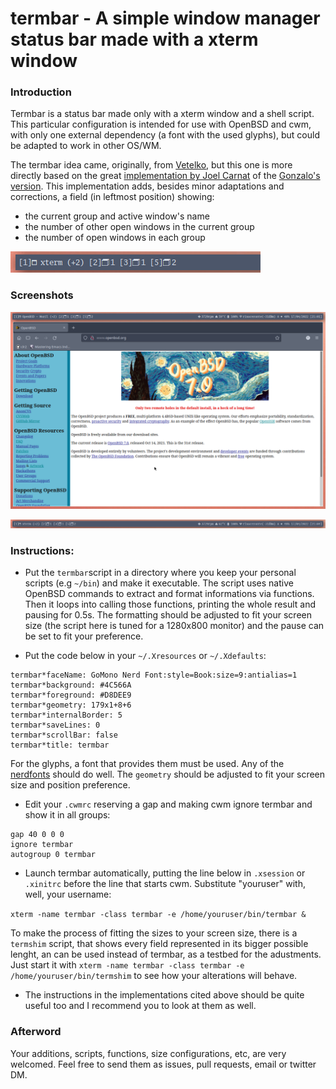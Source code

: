 # termbar - A simple window manager status bar made with a xterm window

### Introduction
Termbar is a status bar made only with a xterm window and a shell script. This particular configuration is intended for use with OpenBSD and cwm, with only one external dependency (a font with the used glyphs), but could be adapted to work in other OS/WM.

The termbar idea came, originally, from [Vetelko][1], but this one is more directly based on the great [implementation by Joel Carnat][2] of the [Gonzalo's version][3]. This implementation adds, besides minor adaptations and corrections, a field (in leftmost position) showing:
   - the current group and active window's name
   - the number of other open windows in the current group
   - the number of open windows in each group

   ![screenshot of the field detailed above](./screenshot2.png)

[1]: https://github.com/vetelko/termbar
[2]: https://www.tumfatig.net/2020/a-simple-shell-status-bar-for-openbsd-and-cwm1/
[3]: https://github.com/gonzalo-/termbar

### Screenshots
![termbar full screen screenshot](./screenshot0.png)

![termbar screenshot](./screenshot1.png)

### Instructions:
- Put the `termbar`script in a directory where you keep your personal scripts (e.g `~/bin`) and make it executable. The script uses native OpenBSD commands to extract and format informations via functions. Then it loops into calling those functions, printing the whole result and pausing for 0.5s. The formatting should be adjusted to fit your screen size (the script here is tuned for a 1280x800 monitor) and the pause can be set to fit your preference.

- Put the code below in your `~/.Xresources` or `~/.Xdefaults`:
```
termbar*faceName: GoMono Nerd Font:style=Book:size=9:antialias=1
termbar*background: #4C566A
termbar*foreground: #D8DEE9
termbar*geometry: 179x1+8+6
termbar*internalBorder: 5
termbar*saveLines: 0
termbar*scrollBar: false
termbar*title: termbar
```
   For the glyphs, a font that provides them must be used. Any of the [nerdfonts](https://www.nerdfonts.com) should do well.
   The `geometry` should be adjusted to fit your screen size and position preference.

- Edit your `.cwmrc` reserving a gap and making cwm ignore termbar and show it in all groups:
```
gap 40 0 0 0
ignore termbar
autogroup 0 termbar
```

- Launch termbar automatically, putting the line below in `.xsession` or `.xinitrc` before the line that starts cwm. Substitute "youruser" with, well, your username:

`xterm -name termbar -class termbar -e /home/youruser/bin/termbar &`

To make the process of fitting the sizes to your screen size, there is a `termshim` script, that shows every field represented in its bigger possible lenght, an can be used instead of termbar, as a testbed for the adustments. Just start it with `xterm -name termbar -class termbar -e /home/youruser/bin/termshim` to see how your alterations will behave.


* The instructions in the implementations cited above should be quite useful too and I recommend you to look at them as well.

### Afterword
Your additions, scripts, functions, size configurations, etc, are very welcomed. Feel free to send them as issues, pull requests, email or twitter DM.
